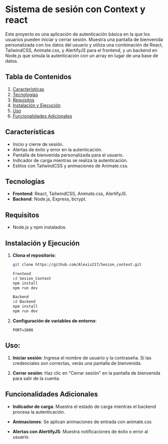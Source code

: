 # Sistema de sesión con Context y react

Este proyecto es una aplicación de autenticación básica en la que los usuarios pueden iniciar y cerrar sesión. Muestra una pantalla de bienvenida personalizada con los datos del usuario y utiliza una combinación de React, TailwindCSS, Animate.css, y AlertifyJS para el frontend, y un backend en Node.js que simula la autenticación con un array en lugar de una base de datos.

## Tabla de Contenidos

1. [Características](#características)
2. [Tecnologías](#tecnologías)
3. [Requisitos](#requisitos)
4. [Instalación y Ejecución](#instalación-y-ejecución)
5. [Uso](#uso)
6. [Funcionalidades Adicionales](#funcionalidades-adicionales)

## Características

- Inicio y cierre de sesión.
- Alertas de éxito y error en la autenticación.
- Pantalla de bienvenida personalizada para el usuario.
- Indicador de carga mientras se realiza la autenticación.
- Estilos con TailwindCSS y animaciones de Animate.css.

## Tecnologías

- **Frontend**: React, TailwindCSS, Animate.css, AlertifyJS.
- **Backend**: Node.js, Express, bcrypt.

## Requisitos

- Node.js y npm instalados.

## Instalación y Ejecución

1. **Clona el repositorio**:

   ```bash
   git clone https://github.com/Alexis217/Sesion_context.git

   Frontend
   cd Sesion_Context
   npm install
   npm run dev

   Backend
   cd Backend
   npm install
   npm run dev
   ```

2. **Configuración de variables de entorno**:
   ```
   PORT=3000
   ```

## **Uso**:

1.  **Iniciar sesión**: Ingresa el nombre de usuario y la contraseña. Si las credenciales son correctas, verás una pantalla de bienvenida.

2.  **Cerrar sesión**: Haz clic en "Cerrar sesión" en la pantalla de bienvenida para salir de la cuenta.

## **Funcionalidades Adicionales**

- **Indicador de carga**: Muestra el estado de carga mientras el backend procesa la autenticación.

- **Animaciones**: Se aplican animaciones de entrada con animate.css

- **Alertas con AlertifyJS**: Muestra notificaciones de éxito o error al usuario.
